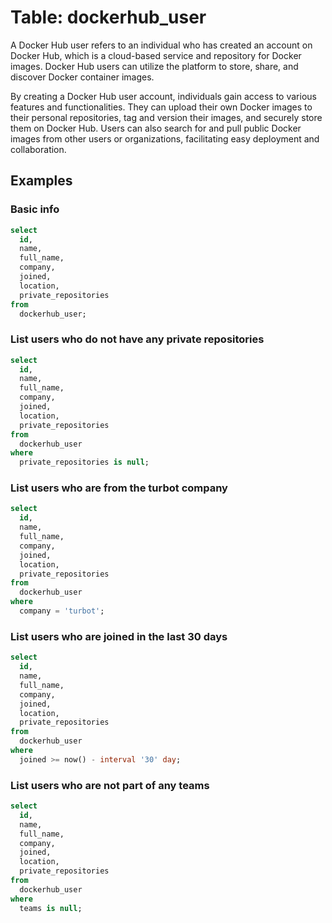 # Table: dockerhub_user

A Docker Hub user refers to an individual who has created an account on Docker Hub, which is a cloud-based service and repository for Docker images. Docker Hub users can utilize the platform to store, share, and discover Docker container images.

By creating a Docker Hub user account, individuals gain access to various features and functionalities. They can upload their own Docker images to their personal repositories, tag and version their images, and securely store them on Docker Hub. Users can also search for and pull public Docker images from other users or organizations, facilitating easy deployment and collaboration.

## Examples

### Basic info

```sql
select
  id,
  name,
  full_name,
  company,
  joined,
  location,
  private_repositories
from
  dockerhub_user;
```

### List users who do not have any private repositories

```sql
select
  id,
  name,
  full_name,
  company,
  joined,
  location,
  private_repositories
from
  dockerhub_user
where
  private_repositories is null;
```

### List users who are from the turbot company

```sql
select
  id,
  name,
  full_name,
  company,
  joined,
  location,
  private_repositories
from
  dockerhub_user
where
  company = 'turbot';
```

### List users who are joined in the last 30 days

```sql
select
  id,
  name,
  full_name,
  company,
  joined,
  location,
  private_repositories
from
  dockerhub_user
where
  joined >= now() - interval '30' day;
```

### List users who are not part of any teams

```sql
select
  id,
  name,
  full_name,
  company,
  joined,
  location,
  private_repositories
from
  dockerhub_user
where
  teams is null;
```